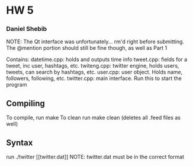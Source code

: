 # HW 5
### Daniel Shebib

NOTE: The Qt interface was unfortunately... rm'd right before submitting. 
The @mention portion should still be fine though, as well as Part 1

Contains:
datetime.cpp: holds and outputs time info
tweet.cpp: fields for a tweet, inc user, hashtags, etc.
twiteng.cpp: twitter engine, holds users, tweets, can search by hashtags, etc.
user.cpp: user object. Holds name, followers, following, etc.
twitter.cpp: main interface. Run this to start the program


## Compiling
To compile, run make
To clean run make clean (deletes all .feed files as well)

## Syntax
run ./twitter [[twitter.dat]]
NOTE: twitter.dat must be in the correct format
